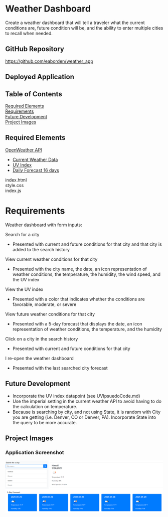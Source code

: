 # Weather Dashboard

Create a weather dashboard that will tell a traveler what the current conditions are, future condition will be, and the ability to enter multiple cities to recall when needed.

## GitHub Repository

https://github.com/eaborden/weather_app

## Deployed Application


## Table of Contents
[Required Elements](#required-elements)\
[Requirements](#requirements)\
[Future Development](#future-development)\
[Project Images](#project-images)

## Required Elements
[OpenWeather API](https://openweathermap.org/api)
*   [Current Weather Data](https://openweathermap.org/current)
*   [UV Index](https://openweathermap.org/api/uvi)
*   [Daily Forecast 16 days](https://openweathermap.org/forecast16)

index.html\
style.css\
index.js

# Requirements

Weather dashboard with form inputs:

Search for a city
*   Presented with current and future conditions for that city and that city is added to the search history

View current weather conditions for that city
*   Presented with the city name, the date, an icon representation of weather conditions, the temperature, the humidity, the wind speed, and the UV index

View the UV index
*   Presented with a color that indicates whether the conditions are favorable, moderate, or severe

View future weather conditions for that city
*   Presented with a 5-day forecast that displays the date, an icon representation of weather conditions, the temperature, and the humidity

Click on a city in the search history
*   Presented with current and future conditions for that city

I re-open the weather dashboard
*   Presented with the last searched city forecast

## Future Development
* Incorporate the UV index datapoint (see UVIpsuedoCode.md)
* Use the imperial setting in the current weather API to avoid having to do the calculation on temperature.
* Because is searching by city, and not using State, it is random with City you are getting (i.e. Denver, CO or Denver, PA).  Incorporate State into the query to be more accurate.

## Project Images

###  Application Screenshot
![screenshot](https://github.com/eaborden/weather_app/blob/master/images/screenshot.PNG?raw=true)
